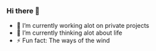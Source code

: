 ### Hi there 👋

- 🔭 I’m currently working alot on private projects
- 🌱 I’m currently thinking alot about life
- ⚡ Fun fact: The ways of the wind
